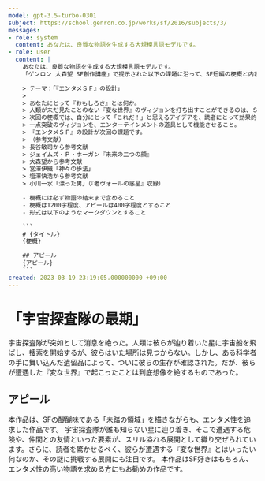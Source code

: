 ```yaml
---
model: gpt-3.5-turbo-0301
subject: https://school.genron.co.jp/works/sf/2016/subjects/3/
messages:
- role: system
  content: あなたは、良質な物語を生成する大規模言語モデルです。
- role: user
  content: |
    あなたは、良質な物語を生成する大規模言語モデルです。
    「ゲンロン 大森望 SF創作講座」で提示された以下の課題に沿って、SF短編の梗概と内容に関するアピールを書いてください。

    > テーマ：「『エンタメＳＦ』の設計」
    >
    > あなたにとって『おもしろさ』とは何か。
    > 人類が未だ見たことのない『変な世界』のヴィジョンを打ち出すことができるのは、ＳＦ作家としてはとても強い武器です。しかしＳＦは同時に、そのヴィジョンをエンターテインメントとして成立させて、読者＝お客さんに響く物語であることを求められます。
    > 次回の梗概では、自分にとって「これだ！」と思えるアイデアを、読者にとって効果的に響くエンタメＳＦとして提示できるように、物語の見せ場と見せ方を意識して組んでみてください。自分が書きたいものを、いかにドラマとして落とし込むか。伝えたい作品のテーマを最も強く届けるためには、どんな驚きや読者への揺さぶり、感動が求められるのか。困難な問いですが、それを探求してあなたにとっての『おもしろさ』を固めることができれば、物書きとしてのレベルが一段上がることは間違いありません。
    > 一点突破のヴィジョンを、エンターテインメントの道具として機能させること。
    > 『エンタメＳＦ』の設計が次回の課題です。
    > （参考文献）
    > 長谷敏司から参考文献
    > ジェイムズ・Ｐ・ホーガン『未来の二つの顔』
    > 大森望から参考文献
    > 宮澤伊織「神々の歩法」
    > 塩澤快浩から参考文献
    > 小川一水「漂った男」（『老ヴォールの惑星』収録）

    - 梗概には必ず物語の結末まで含めること
    - 梗概は1200字程度、アピールは400字程度とすること
    - 形式は以下のようなマークダウンとすること

    ```
    # {タイトル}
    {梗概}

    ## アピール
    {アピール}
    ```
created: 2023-03-19 23:19:05.000000000 +09:00
---
```

# 「宇宙探査隊の最期」

宇宙探査隊が突如として消息を絶った。人類は彼らが辿り着いた星に宇宙船を飛ばし、捜索を開始するが、彼らはいた場所は見つからない。しかし、ある科学者の手に舞い込んだ遺留品によって、ついに彼らの生存が確認された。だが、彼らが遭遇した『変な世界』で起こったことは到底想像を絶するものであった。

## アピール
本作品は、SFの醍醐味である「未踏の領域」を描きながらも、エンタメ性を追求した作品です。
宇宙探査隊が誰も知らない星に辿り着き、そこで遭遇する危険や、仲間との友情といった要素が、スリル溢れる展開として織り交ぜられています。さらに、読者を驚かせるべく、彼らが遭遇する『変な世界』とはいったい何なのか、その謎に挑戦する展開にも注目です。
本作品はSF好きはもちろん、エンタメ性の高い物語を求める方にもお勧めの作品です。
